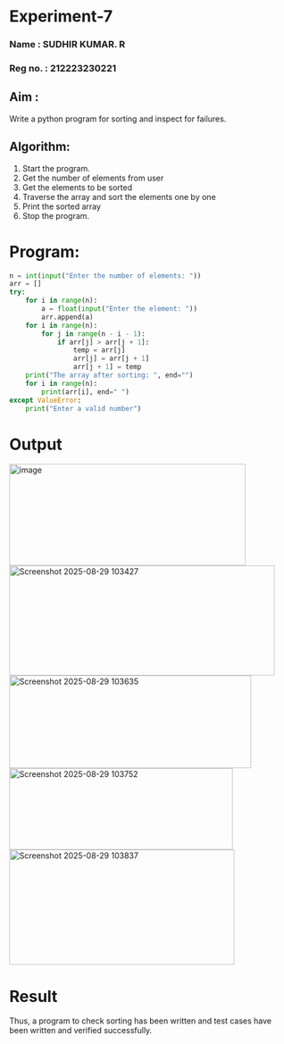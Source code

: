 # Experiment-7
### Name : SUDHIR KUMAR. R
### Reg no. : 212223230221

## Aim :
Write a python program for sorting and inspect for failures. 

## Algorithm:
1. Start the program.
2. Get the number of elements from user
3. Get the elements to be sorted
4. Traverse the array and sort the elements one by one
5. Print the sorted array
6. Stop the program. 

# Program:
```python
n = int(input("Enter the number of elements: "))  
arr = []  
try:  
    for i in range(n):  
        a = float(input("Enter the element: "))  
        arr.append(a)  
    for i in range(n):  
        for j in range(n - i - 1):  
            if arr[j] > arr[j + 1]:  
                temp = arr[j]  
                arr[j] = arr[j + 1]  
                arr[j + 1] = temp  
    print("The array after sorting: ", end="")  
    for i in range(n):  
        print(arr[i], end=" ")  
except ValueError:  
    print("Enter a valid number")
```
# Output
<img width="423" height="182" alt="image" src="https://github.com/user-attachments/assets/619814b2-8cc2-4014-86c2-7ecddf236a07" />

<img width="475" height="197" alt="Screenshot 2025-08-29 103427" src="https://github.com/user-attachments/assets/357d9a3e-83c6-490d-b883-39b8a79cbe04" />

<img width="433" height="166" alt="Screenshot 2025-08-29 103635" src="https://github.com/user-attachments/assets/23efe36e-0b9c-43c8-8a2b-cff4edc880cd" />

<img width="400" height="146" alt="Screenshot 2025-08-29 103752" src="https://github.com/user-attachments/assets/7b3db7d3-06c4-4846-811a-3137350d40d9" />

<img width="403" height="206" alt="Screenshot 2025-08-29 103837" src="https://github.com/user-attachments/assets/73159e51-4bd0-4889-b446-0f1407830a04" />

# Result
Thus, a program to check sorting has been written and test cases have been written and verified successfully.
